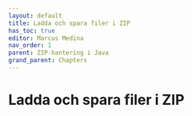 ```yaml
---
layout: default
title: Ladda och spara filer i ZIP
has_toc: true
editor: Marcus Medina
nav_order: 1
parent: ZIP-hantering i Java
grand_parent: Chapters
---
```


# Ladda och spara filer i ZIP

